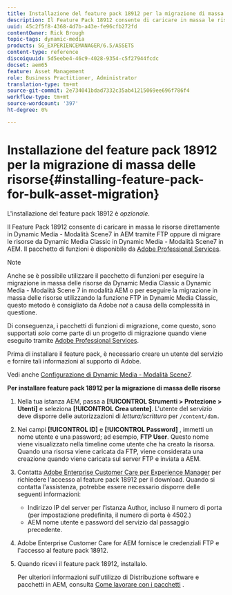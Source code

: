 ```yaml
---
title: Installazione del feature pack 18912 per la migrazione di massa delle risorse
description: Il Feature Pack 18912 consente di caricare in massa le risorse tramite FTP oppure di migrare le risorse da Dynamic Media Classic a Dynamic Media in AEM. Questo pacchetto di funzioni opzionale è disponibile dal supporto Adobe.
uuid: 45c2f5f8-4368-4d7b-a43e-fe96cfb272fd
contentOwner: Rick Brough
topic-tags: dynamic-media
products: SG_EXPERIENCEMANAGER/6.5/ASSETS
content-type: reference
discoiquuid: 5d5eebe4-46c9-4028-9354-c5f27944fcdc
docset: aem65
feature: Asset Management
role: Business Practitioner, Administrator
translation-type: tm+mt
source-git-commit: 2e734041bdad7332c35ab41215069ee696f786f4
workflow-type: tm+mt
source-wordcount: '397'
ht-degree: 0%

---
```



# Installazione del feature pack 18912 per la migrazione di massa delle risorse{#installing-feature-pack-for-bulk-asset-migration}

L&#39;installazione del feature pack 18912 è *opzionale*.

Il Feature Pack 18912 consente di caricare in massa le risorse direttamente in Dynamic Media - Modalità Scene7 in AEM tramite FTP oppure di migrare le risorse da Dynamic Media Classic in Dynamic Media - Modalità Scene7 in AEM. Il pacchetto di funzioni è disponibile da [Adobe Professional Services](https://www.adobe.com/experience-cloud/consulting-services.html).

>[!NOTE]
>
>Anche se è possibile utilizzare il pacchetto di funzioni per eseguire la migrazione in massa delle risorse da Dynamic Media Classic a Dynamic Media - Modalità Scene 7 in modalità AEM o per eseguire la migrazione in massa delle risorse utilizzando la funzione FTP in Dynamic Media Classic, questo metodo è consigliato da Adobe *not* a causa della complessità in questione.
>
>Di conseguenza, i pacchetti di funzioni di migrazione, come questo, sono supportati *solo* come parte di un progetto di migrazione quando viene eseguito tramite [Adobe Professional Services](https://www.adobe.com/experience-cloud/consulting-services.html).

Prima di installare il feature pack, è necessario creare un utente del servizio e fornire tali informazioni al supporto di Adobe.

Vedi anche [Configurazione di Dynamic Media - Modalità Scene7](/help/assets/config-dms7.md).

**Per installare feature pack 18912 per la migrazione di massa delle risorse**

1. Nella tua istanza AEM, passa a **[!UICONTROL Strumenti > Protezione > Utenti]** e seleziona **[!UICONTROL Crea utente]**. L&#39;utente del servizio deve disporre delle autorizzazioni di *lettura/scrittura* per `/content/dam.`
1. Nei campi **[!UICONTROL ID]** e **[!UICONTROL Password]** , immetti un nome utente e una password; ad esempio, **FTP User**. Questo nome viene visualizzato nella timeline come utente che ha creato la risorsa. Quando una risorsa viene caricata da FTP, viene considerata una creazione quando viene caricata sul server FTP e inviata a AEM.
1. Contatta [Adobe Enterprise Customer Care per Experience Manager](https://experienceleague.adobe.com/?support-solution=General#support) per richiedere l&#39;accesso al feature pack 18912 per il download. Quando si contatta l&#39;assistenza, potrebbe essere necessario disporre delle seguenti informazioni:

   * Indirizzo IP del server per l’istanza Author, incluso il numero di porta (per impostazione predefinita, il numero di porta è 4502.)
   * AEM nome utente e password del servizio dal passaggio precedente.

1. Adobe Enterprise Customer Care for AEM fornisce le credenziali FTP e l&#39;accesso al feature pack 18912.
1. Quando ricevi il feature pack 18912, installalo.

   Per ulteriori informazioni sull&#39;utilizzo di Distribuzione software e pacchetti in AEM, consulta [Come lavorare con i pacchetti](/help/sites-administering/package-manager.md) .
